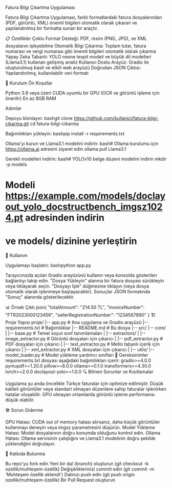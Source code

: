 Fatura Bilgi Çıkartma Uygulaması

Fatura Bilgi Çıkartma Uygulaması, farklı formatlardaki fatura dosyalarından (PDF, görüntü, XML) önemli bilgileri otomatik olarak çıkaran ve yapılandırılmış bir formatta sunan bir araçtır.


📋 Özellikler
Çoklu Format Desteği: PDF, resim (PNG, JPG), ve XML dosyalarını işleyebilme
Otomatik Bilgi Çıkarma: Toplam tutar, fatura numarası ve vergi numarası gibi önemli bilgileri otomatik olarak çıkarma
Yapay Zeka Tabanlı: YOLO nesne tespit modeli ve büyük dil modelleri (Llama3.1) kullanan gelişmiş analiz
Kullanıcı Dostu Arayüz: Gradio ile oluşturulmuş basit ve etkili web arayüzü
Doğrudan JSON Çıktısı: Yapılandırılmış, kullanılabilir veri formatı

🔧 Kurulum
Ön Koşullar

Python 3.8 veya üzeri
CUDA uyumlu bir GPU (OCR ve görüntü işleme için önerilir)
En az 8GB RAM

Adımlar

Depoyu klonlayın:
bashgit clone https://github.com/kullanici/fatura-bilgi-cikarma.git
cd fatura-bilgi-cikarma

Bağımlılıkları yükleyin:
bashpip install -r requirements.txt

Ollama'yı kurun ve Llama3.1 modelini indirin:
bash# Ollama kurulumu için https://ollama.ai adresini ziyaret edin
ollama pull Llama3.1

Gerekli modelleri indirin:
bash# YOLOv10 belge düzeni modelini indirin
mkdir -p models
# Modeli https://example.com/models/doclayout_yolo_docstructbench_imgsz1024.pt adresinden indirin 
# ve models/ dizinine yerleştirin


🚀 Kullanım

Uygulamayı başlatın:
bashpython app.py

Tarayıcınızda açılan Gradio arayüzünü kullanın veya konsolda gösterilen bağlantıyı takip edin.
"Dosya Yükleyin" alanına bir fatura dosyası sürükleyin veya tıklayarak seçin.
"Dosyayı İşle" düğmesine tıklayın (veya dosya otomatik olarak işlenmeye başlayacaktır).
Sonuçlar JSON formatında "Sonuç" alanında gösterilecektir.

📊 Örnek Çıktı
json{
  "totalAmount": "214.50 TL",
  "invoiceNumber": "FTR2023000123456",
  "sellerRegistrationNumber": "1234567890"
}
🏗️ Proje Yapısı
proje/
|-- app.py                          # Ana uygulama ve Gradio arayüzü
|-- requirements.txt                # Bağımlılıklar
|-- README.md                       # Bu dosya
|-- src/
    |-- core/
    |   |-- base.py                 # Temel soyut sınıf tanımlamaları
    |
    |-- extractors/
    |   |-- image_extractor.py      # Görüntü dosyaları için çıkarıcı
    |   |-- pdf_extractor.py        # PDF dosyaları için çıkarıcı
    |   |-- text_extractor.py       # Metin tabanlı içerik için çıkarıcı
    |   |-- xml_extractor.py        # XML dosyaları için çıkarıcı
    |
    |-- utils/
        |-- model_loader.py         # Model yükleme yardımcı sınıfları
📝 Gereksinimler
requirements.txt dosyası aşağıdaki bağımlılıkları içerir:
gradio>=4.0.0
pymupdf>=1.20.0
pillow>=8.0.0
ollama>=0.1.0
transformers>=4.30.0
torch>=2.0.0
doclayout-yolo>=1.0.0
🔍 Bilinen Sorunlar ve Kısıtlamalar

Uygulama şu anda öncelikle Türkçe faturalar için optimize edilmiştir.
Düşük kaliteli görüntüler veya standart olmayan düzenlere sahip faturalar işlenirken hatalar oluşabilir.
GPU olmayan ortamlarda görüntü işleme performansı düşük olabilir.

🛠️ Sorun Giderme

GPU Hatası: CUDA out of memory hatası alırsanız, daha küçük görüntüler kullanmayı deneyin veya imgsz parametresini düşürün.
Model Yükleme Hatası: Model dosyalarının doğru konumda olduğunu kontrol edin.
Ollama Hatası: Ollama servisinin çalıştığını ve Llama3.1 modelinin doğru şekilde yüklendiğini doğrulayın.

🤝 Katkıda Bulunma

Bu repo'yu fork edin
Yeni bir dal (branch) oluşturun (git checkout -b ozellik/muhteşem-özellik)
Değişikliklerinizi commit edin (git commit -m 'Muhteşem özellik eklendi')
Dalınızı push edin (git push origin ozellik/muhteşem-özellik)
Bir Pull Request oluşturun